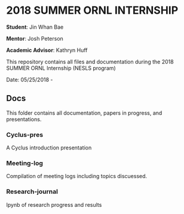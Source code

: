 # 2018 SUMMER ORNL INTERNSHIP
**Student**: Jin Whan Bae

**Mentor**: Josh Peterson

**Academic Advisor**: Kathryn Huff

This repository contains all files and documentation during the 2018 SUMMER ORNL Internship (NESLS program)

Date: 05/25/2018 -


## Docs
This folder contains all documentation, papers in progress, and presentations.

### Cyclus-pres
A Cyclus introduction presentation

### Meeting-log
Compilation of meeting logs including topics discuessed.

### Research-journal
Ipynb of research progress and results
